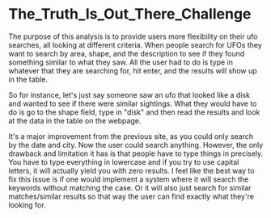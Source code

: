 # The_Truth_Is_Out_There_Challenge

The purpose of this analysis is to provide users more flexibility on their ufo searches, all looking at different criteria.  When people search for UFOs they want to search by area, shape, and the description to see if they found something similar to what they saw.  All the user had to do is type in whatever that they are searching for, hit enter, and the results will show up in the table.

So for instance, let's just say someone saw an ufo that looked like a disk and wanted to see if there were similar sightings.  What they would have to do is go to the shape field, type in "disk" and then read the results and look at the data in the table on the webpage.

It's a major improvement from the previous site, as you could only search by the date and city. Now the user could search anything.  However, the only drawback and limitation it has is that people have to type things in precisely.  You have to type everything in lowercase and if you try to use capital letters, it will actually yield you with zero results. I feel like the best way to fix this issue is if one would implement a system where it will search the keywords without matching the case.  Or it will also just search for similar matches/similar results so that way the user can find exactly what they're looking for.
